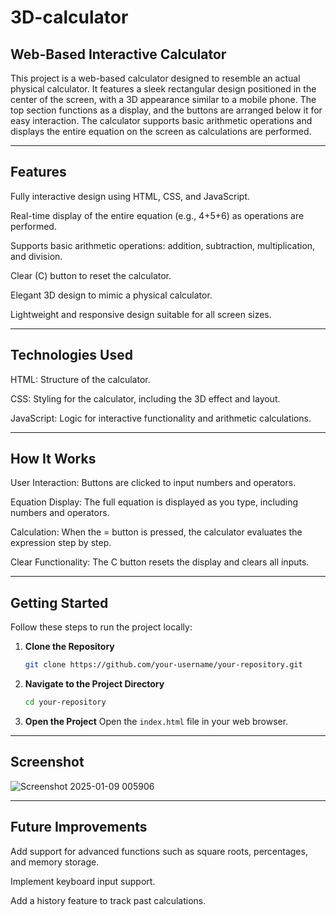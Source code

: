 # 3D-calculator

## Web-Based Interactive Calculator

This project is a web-based calculator designed to resemble an actual physical calculator. It features a sleek rectangular design positioned in the center of the screen, with a 3D appearance similar to a mobile phone. The top section functions as a display, and the buttons are arranged below it for easy interaction. The calculator supports basic arithmetic operations and displays the entire equation on the screen as calculations are performed.

-------------------------

## Features
Fully interactive design using HTML, CSS, and JavaScript.

Real-time display of the entire equation (e.g., 4+5+6) as operations are performed.

Supports basic arithmetic operations: addition, subtraction, multiplication, and division.

Clear (C) button to reset the calculator.

Elegant 3D design to mimic a physical calculator.

Lightweight and responsive design suitable for all screen sizes.

--------------------------

## Technologies Used
HTML: Structure of the calculator.

CSS: Styling for the calculator, including the 3D effect and layout.

JavaScript: Logic for interactive functionality and arithmetic calculations.

-------------------------

## How It Works
User Interaction: Buttons are clicked to input numbers and operators.

Equation Display: The full equation is displayed as you type, including numbers and operators.

Calculation: When the = button is pressed, the calculator evaluates the expression step by step.

Clear Functionality: The C button resets the display and clears all inputs.

-------------------------

## Getting Started

Follow these steps to run the project locally:

1. **Clone the Repository**
   ```bash
   git clone https://github.com/your-username/your-repository.git
   ```
   
2. **Navigate to the Project Directory**
   ```bash
   cd your-repository
   ```

3. **Open the Project**
   Open the `index.html` file in your web browser.

------------------------


## Screenshot

![Screenshot 2025-01-09 005906](https://github.com/user-attachments/assets/5990cd35-074b-45a7-8c03-d5191cdf4163)


-------------------------

## Future Improvements
Add support for advanced functions such as square roots, percentages, and memory storage.

Implement keyboard input support.

Add a history feature to track past calculations.
